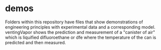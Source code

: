# demos
Folders within this repository have files that show demonstrations of engineering principles with experimental data and a corresponding model.
ventingVapor shows the prediction and measurement of a "canister of air" which is liquified difluoroethane or dfe where the temperature of the can is predicted and then measured.
